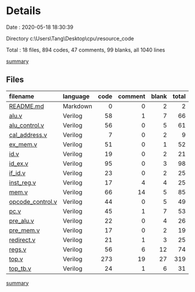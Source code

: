 # Details

Date : 2020-05-18 18:30:39

Directory c:\Users\Tang\Desktop\cpu\resource_code

Total : 18 files,  894 codes, 47 comments, 99 blanks, all 1040 lines

[summary](results.md)

## Files
| filename | language | code | comment | blank | total |
| :--- | :--- | ---: | ---: | ---: | ---: |
| [README.md](/README.md) | Markdown | 0 | 0 | 2 | 2 |
| [alu.v](/alu.v) | Verilog | 58 | 1 | 7 | 66 |
| [alu_control.v](/alu_control.v) | Verilog | 56 | 0 | 5 | 61 |
| [cal_address.v](/cal_address.v) | Verilog | 7 | 0 | 2 | 9 |
| [ex_mem.v](/ex_mem.v) | Verilog | 51 | 0 | 1 | 52 |
| [id.v](/id.v) | Verilog | 19 | 0 | 2 | 21 |
| [id_ex.v](/id_ex.v) | Verilog | 95 | 0 | 3 | 98 |
| [if_id.v](/if_id.v) | Verilog | 23 | 0 | 2 | 25 |
| [inst_reg.v](/inst_reg.v) | Verilog | 17 | 4 | 4 | 25 |
| [mem.v](/mem.v) | Verilog | 66 | 14 | 5 | 85 |
| [opcode_control.v](/opcode_control.v) | Verilog | 44 | 0 | 5 | 49 |
| [pc.v](/pc.v) | Verilog | 45 | 1 | 7 | 53 |
| [pre_alu.v](/pre_alu.v) | Verilog | 22 | 0 | 4 | 26 |
| [pre_mem.v](/pre_mem.v) | Verilog | 17 | 0 | 2 | 19 |
| [redirect.v](/redirect.v) | Verilog | 21 | 1 | 3 | 25 |
| [regs.v](/regs.v) | Verilog | 56 | 6 | 12 | 74 |
| [top.v](/top.v) | Verilog | 273 | 19 | 27 | 319 |
| [top_tb.v](/top_tb.v) | Verilog | 24 | 1 | 6 | 31 |

[summary](results.md)